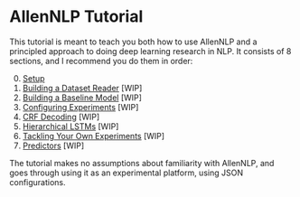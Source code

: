 # AllenNLP Tutorial

This tutorial is meant to teach you both how to use AllenNLP and a principled approach to doing deep learning research in NLP.
It consists of 8 sections, and I recommend you do them in order:

0. [Setup](https://github.com/jbarrow/allennlp_tutorial/blob/master/tutorial/0_Setup.md)
1. [Building a Dataset Reader](https://github.com/jbarrow/allennlp_tutorial/blob/master/tutorial/1_Building_a_Dataset_Reader.md) [WIP]
2. [Building a Baseline Model](https://github.com/jbarrow/allennlp_tutorial/blob/master/tutorial/2_Building_a_Model.md) [WIP]
3. [Configuring Experiments](https://github.com/jbarrow/allennlp_tutorial/blob/master/tutorial/3_Configuring_Experiments.md) [WIP]
4. [CRF Decoding](https://github.com/jbarrow/allennlp_tutorial/blob/master/tutorial/4_CRF_Decoding.md) [WIP]
5. [Hierarchical LSTMs](https://github.com/jbarrow/allennlp_tutorial/blob/master/tutorial/5_Hierarchical_LSTMs.md) [WIP]
6. [Tackling Your Own Experiments](https://github.com/jbarrow/allennlp_tutorial/blob/master/tutorial/6_Tackling_Your_Own_Experiments.md) [WIP]
7. [Predictors](https://github.com/jbarrow/allennlp_tutorial/blob/master/tutorial/7_Predictors.md) [WIP]

The tutorial makes no assumptions about familiarity with AllenNLP, and goes through using it as an experimental platform, using JSON configurations.
